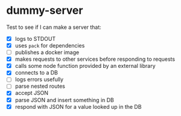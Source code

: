 # dummy-server

Test to see if I can make a server that:

- [x] logs to STDOUT
- [x] uses `pack` for dependencies
- [ ] publishes a docker image
- [x] makes requests to other services before responding to requests
- [x] calls some node function provided by an external library
- [x] connects to a DB
- [ ] logs errors usefully
- [ ] parse nested routes
- [x] accept JSON
- [x] parse JSON and insert something in DB
- [x] respond with JSON for a value looked up in the DB

